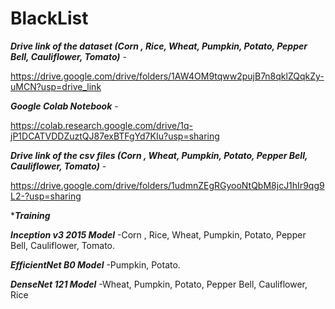 # BlackList


***Drive link of the dataset (Corn , Rice, Wheat, Pumpkin, Potato, Pepper Bell, Cauliflower, Tomato)*** -

https://drive.google.com/drive/folders/1AW4OM9tqww2pujB7n8qklZQqkZy-uMCN?usp=drive_link



***Google Colab Notebook*** - 

https://colab.research.google.com/drive/1q-jP1DCATVDDZuztQJ87exBTFgYd7KIu?usp=sharing



***Drive link of the csv files (Corn , Wheat, Pumpkin, Potato, Pepper Bell, Cauliflower, Tomato)*** - 

https://drive.google.com/drive/folders/1udmnZEgRGyooNtQbM8jcJ1hIr9qg9L2-?usp=sharing



****Training***

***Inception v3 2015 Model***
-Corn , Rice, Wheat, Pumpkin, Potato, Pepper Bell, Cauliflower, Tomato.


***EfficientNet B0 Model***
-Pumpkin, Potato.


***DenseNet 121 Model***
-Wheat, Pumpkin, Potato, Pepper Bell, Cauliflower, Rice
